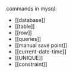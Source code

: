 commands in mysql:
- [[database]]
- [[table]]
- [[row]]
- [[queries]]
- [[manual save point]]
- [[current-date-time]]
- [[UNIQUE]]
- [[constraint]]
